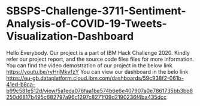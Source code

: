 # SBSPS-Challenge-3711-Sentiment-Analysis-of-COVID-19-Tweets-Visualization-Dashboard
Hello Everybody.
Our project is a part of IBM Hack Challenge 2020. Kindly refer our project report, and the source code files files for more information.
You can find the video demostration of our project in the below link.
https://youtu.be/ryHrjMkvfzY 
You can view our dashboard in the belo link
https://eu-gb.dataplatform.cloud.ibm.com/dashboards/59c938f2-061b-41ed-b8ca-b99c581e512d/view/5a1eda076faa1be574b6e6e407907a0e7861735bb3bb8250d6817b495c682797a96c1297c8271f09d2190236f4ba435dcc
